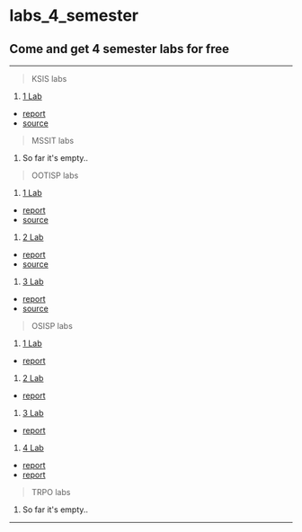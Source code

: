 # labs_4_semester
## Come and get 4 semester labs for free

---
> KSIS labs
1. [1 Lab](https://github.com/vangaru/labs_4_semester/tree/main/KSIS/lab1)
  * [report](https://github.com/vangaru/labs_4_semester/tree/main/KSIS/lab1/rep)
  * [source](https://github.com/vangaru/labs_4_semester/tree/main/KSIS/lab1/src)

> MSSIT labs
1. So far it's empty..

> OOTISP labs
1. [1 Lab](https://github.com/vangaru/labs_4_semester/tree/main/OOTISP/lab1)
  * [report](https://github.com/vangaru/labs_4_semester/tree/main/OOTISP/lab1/rep)
  * [source](https://github.com/vangaru/labs_4_semester/tree/main/OOTISP/lab1/src)
1. [2 Lab](https://github.com/vangaru/labs_4_semester/tree/main/OOTISP/lab2)
  * [report](https://github.com/vangaru/labs_4_semester/tree/main/OOTISP/lab2/rep)
  * [source](https://github.com/vangaru/labs_4_semester/tree/main/OOTISP/lab2/src)
1. [3 Lab](https://github.com/vangaru/labs_4_semester/tree/main/OOTISP/lab3)
  * [report](https://github.com/vangaru/labs_4_semester/tree/main/OOTISP/lab3/rep)
  * [source](https://github.com/vangaru/labs_4_semester/tree/main/OOTISP/lab3/src)

> OSISP labs
1. [1 Lab](https://github.com/vangaru/labs_4_semester/tree/main/OSISP/lab1)
  * [report](https://github.com/vangaru/labs_4_semester/tree/main/OSISP/lab1/rep)
1. [2 Lab](https://github.com/vangaru/labs_4_semester/tree/main/OSISP/lab2)
  * [report](https://github.com/vangaru/labs_4_semester/tree/main/OSISP/lab2/rep)
1. [3 Lab](https://github.com/vangaru/labs_4_semester/tree/main/OSISP/lab3)
  * [report](https://github.com/vangaru/labs_4_semester/tree/main/OSISP/lab3/rep)
1. [4 Lab](https://github.com/vangaru/labs_4_semester/tree/main/OSISP/lab4)
  * [report](https://github.com/vangaru/labs_4_semester/tree/main/OSISP/lab4/rep)
  * [report](https://github.com/vangaru/labs_4_semester/tree/main/OSISP/lab4/src)

> TRPO labs
1. So far it's empty..
---
